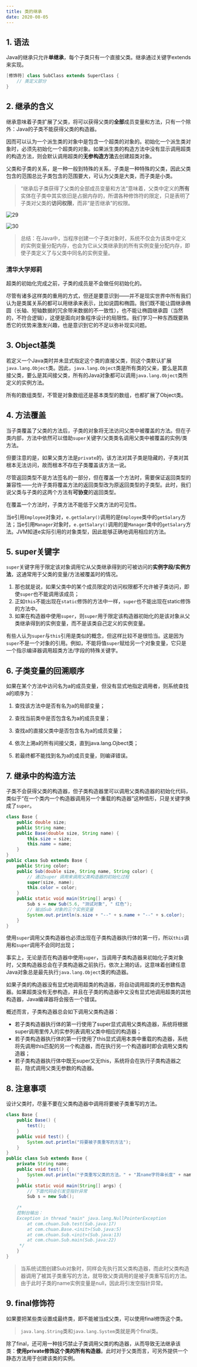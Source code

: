 ```yaml
---
title: 类的继承
date: 2020-08-05
---
```


## 1. 语法

Java的继承只允许**单继承**，每个子类只有一个直接父类。继承通过关键字extends来实现。

```java
[修饰符] class SubClass extends SuperClass {
    // 类定义部分
}
```

## 2. 继承的含义

继承意味着子类扩展了父类，将可以获得父类的**全部**成员变量和方法，只有一个除外：Java的子类不能获得父类的构造器。

因而可以认为一个派生类的对象中是包含一个超类的对象的。初始化一个派生类对象时，必须先初始化一个超类的对象。如果派生类的构造方法中没有显示调用超类的构造方法，则会默认调用超类的**无参构造方法**去创建超类对象。

父类和子类的关系，是一种一般到特殊的关系，子类是一种特殊的父类，因此父类包含的范围总比子类包含的范围要大，可认为父类是大类，而子类是小类。

> “继承后子类获得了父类的全部成员变量和方法”意味着，父类中定义的**所有**实体在子类中其实依旧是占据内存的，所谓各种修饰符的限定，只是表明了子类对父类的**访问权限**，而非“是否继承”的权限。

![29](https://figure-bed.chua-n.com/notebook/Java/29.png)

![30](https://figure-bed.chua-n.com/notebook/Java/30.png)

> 总结：在Java中，当程序创建一个子类对象时，系统不仅会为该类中定义的实例变量分配内存，也会为它从父类继承到的所有实例变量分配内存，即使子类定义了与父类中同名的实例变量。

### 清华大学郑莉

超类的初始化完成之前，子类的成员是不会做任何初始化的。

尽管有诸多这样类的重用的方式，但还是要意识到——并不是现实世界中所有我们认为是类属关系的都可以用继承来表示，比如说圆和椭圆。我们既不能让圆继承椭圆（长轴、短轴数据的冗余带来数据的不一致性），也不能让椭圆继承圆（当然的，不符合逻辑），这便是面向对象程序设计的局限性。我们学习一种东西既要熟悉它的优势来激发兴趣，也是意识到它的不足以弥补现实问题。

## 3. Object基类

若定义一个Java类时并未显式指定这个类的直接父类，则这个类默认扩展`java.lang.Object`类。因此，`java.lang.Object`类是所有类的父亲，要么是其直接父类，要么是其间接父类，所有的Java对象都可以调用`java.lang.Object`类所定义的实例方法。

所有的数组类型，不管是对象数组还是基本类型的数组，也都扩展了Object类。

## 4. 方法覆盖

当子类覆盖了父类的方法后，子类的对象将无法访问父类中被覆盖的方法。但在子类内部，方法中依然可以借助`super`关键字/父类类名调用父类中被覆盖的实例/类方法。

但要注意的是，如果父类方法是`private`的，该方法对其子类是隐藏的，子类对其根本无法访问，故而根本不存在子类覆盖该方法一说。

尽管返回类型不是方法签名的一部分，但在覆盖一个方法时，需要保证返回类型的兼容性——允许子类将覆盖方法的返回类型改为原返回类型的子类型。此时，我们说父类与子类的这两个方法有**可协变**的返回类型。

在覆盖一个方法时，子类方法不能低于父类方法的可见性。

当e引用`Employee`对象对，`e.getSalary()`调用的是`Employee`类中的`getSalary`方法；当e引用`Manager`对象时，`e.getSalary()`调用的是`Manager`类中的`getSalary`方法。JVM知道e实际引用的对象类型，因此能够正确地调用相应的方法。

## 5. super关键字

`super`关键字用于限定该对象调用它从父类继承得到的可被访问的**实例字段/实例方法**，这通常用于父类的变量/方法被覆盖时的情况。

1. 那也就是说，如果父类中的某个成员限定的访问权限都不允许被子类访问，即使`super`也不能调用该成员；
2. 正如`this`不能出现在`static`修饰的方法中一样，`super`也不能出现在static修饰的方法中。
3. 如果在构造器中使用`super`，则`super`用于限定该构造器初始化的是该对象从父类继承得到的实例变量，而不是该类自己定义的实例变量。

有些人认为`super`与`this`引用是类似的概念，但这样比较不是很恰当。这是因为`super`不是一个对象的引用。例如，不能将值`super`赋给另一个对象变量，它只是一个指示编译器调用超类方法/字段的特殊关键字。

## 6. 子类变量的回溯顺序

如果在某个方法中访问名为a的成员变量，但没有显式地指定调用者，则系统查找a的顺序为：

1. 查找该方法中是否有名为a的局部变量；

2. 查找当前类中是否包含名为a的成员变量；

3. 查找a的直接父类中是否包含名为a的成员变量；

4. 依次上溯a的所有间接父类，直到java.lang.Ojbect类；

5. 若最终都不能找到名为a的成员变量，则编译错误。

## 7. 继承中的构造方法

子类不会获得父类的构造器，但子类构造器里可以调用父类构造器的初始化代码，类似于“在一个类内一个构造器调用另一个重载的构造器”这种情形，只是关键字换成了`super`。

```java
class Base {
    public double size;
    public String name;
    public Base(double size, String name) {
        this.size = size;
        this.name = name;
    }
}
public class Sub extends Base {
    public String color;
    public Sub(double size, String name, String color) {
        // 通过super 调用来调用父类构造器的初始化过程
        super(size, name);
        this.color = color;
    }
    public static void main(String[] args) {
        Sub s = new Sub(5.6, "测试对象", " 红色");
        // 输出Sub 对象的三个实例变量
        System.out.println(s.size + "--" + s.name + "--" + s.color);
    }
}
```

使用`super`调用父类构造器也必须出现在子类构造器执行体的第一行，所以`this`调用和`super`调用不会同时出现；

事实上，无论是否在构造器中使用`super`，当调用子类构造器来初始化子类对象时，父类构造器总会在子类构造器之前执行。依次上溯的话，这意味着创建任意Java对象总是最先执行`java.lang.Object`类的构造器。

如果子类的构造器没有显式地调用超类的构造器，将自动调用超类的无参数构造器。如果超类没有无参构造，并且在子类的构造器中又没有显式地调用超类的其他构造器，Java编译器将会报告一个错误。

概述而言，子类构造器总会如下调用父类构造器：

- 若子类构造器执行体的第一行使用了super显式调用父类构造器，系统将根据super调用里传入的实参列表调用父类中相应的构造器；
- 若子类构造器执行体的第一行使用了this显式调用本类中重载的构造器，系统将先调用this匹配的另一个构造器，而在执行另一个构造器时即会调用父类构造器；
- 若子类构造器执行体中既无super又无this，系统将会在执行子类构造器之前，隐式调用父类无参数的构造器。

## 8. 注意事项

设计父类时，尽量不要在父类构造器中调用将要被子类重写的方法。

```java
class Base {
    public Base() {
        test();
    }
    public void test() {
        System.out.println("将要被子类重写的方法");
    }
}
public class Sub extends Base {
    private String name;
    public void test() {
        System.out.println("子类重写父类的方法，" + "其name字符串长度" + name.length());
    }
    public static void main(String[] args) {
        // 下面代码会引发空指针异常
        Sub s = new Sub();
        
    /* 
    控制台输出：
    Exception in thread "main" java.lang.NullPointerException
        at com.chuan.Sub.test(Sub.java:17)
        at com.chuan.Base.<init>(Sub.java:5)
        at com.chuan.Sub.<init>(Sub.java:13)
        at com.chuan.Sub.main(Sub.java:22)
     */
    }
}
```

> 当系统试图创建Sub对象时，同样会先执行其父类构造器，而此时父类构造器调用了被其子类重写的方法，就导致父类调用的是被子类重写后的方法。由于此时子类的name实例变量是null，因此将引发空指针异常。

## 9. final修饰符

如果要把某些类设置成最终类，即不能被当成父类，可以使用final修饰这个类。

> `java.lang.String`类和`java.lang.System`类就是两个final类。

除了final，还可用一种技巧禁止子类调用父类的构造器，从而导致无法继承该类：**使用private修饰这个类的所有构造器**。此时对于父类而言，可另外提供一个静态方法用于创建该类的实例。

